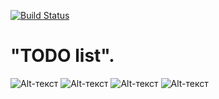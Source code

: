 [![Build Status](https://app.travis-ci.com/Mosquitosd3/job4j_todo.svg?branch=main)](https://app.travis-ci.com/Mosquitosd3/job4j_todo)
# "TODO list".
![Alt-текст](https://i.ibb.co/9ndY5Md/image.png)
![Alt-текст](https://i.ibb.co/L8dK1T3/image.png)
![Alt-текст](https://i.ibb.co/h2R64GB/image.png)
![Alt-текст](https://i.ibb.co/bzcSRVV/image.png)